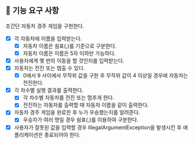 ## 🚀 기능 요구 사항
초간단 자동차 경주 게임을 구현한다.

- [x] 각 자동차에 이름을 입력받는다.
  - [x] 자동차 이름은 쉼표(,)를 기준으로 구분한다.
  - [x] 자동차 이름은 이름은 5자 이하만 가능하다.
- [x] 사용자에게 몇 번의 이동을 할 것인지를 입력받는다.
- [x] 자동차는 전진 또는 멈출 수 있다.
  - [x] 0에서 9 사이에서 무작위 값을 구한 후 무작위 값이 4 이상일 경우에 자동차는 전진한다.
- [x] 각 차수별 실행 결과를 출력한다.
  - [x] 각 차수별 자동차를 전진 또는 멈추게 한다. 
  - [x] 전진하는 자동차를 출력할 때 자동차 이름을 같이 출력한다.
- [x] 자동차 경주 게임을 완료한 후 누가 우승했는지를 알려준다.
  - [x] 우승자가 여러 명일 경우 쉼표(,)를 이용하여 구분한다.
- [x] 사용자가 잘못된 값을 입력할 경우 IllegalArgumentException을 발생시킨 후 애플리케이션은 종료되어야 한다.

